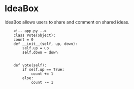 # IdeaBox

IdeaBox allows users to share and comment on shared ideas.
~~~
	<!-- app.py -->
	class Vote(object):
    count = 0
    def __init__(self, up, down):
        self.up = up
        self.down = down


    def vote(self):
        if self.up == True:
            count += 1
        else:
            count -= 1
~~~
              